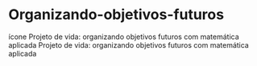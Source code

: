 # Organizando-objetivos-futuros
ícone Projeto de vida: organizando objetivos futuros com matemática aplicada Projeto de vida: organizando objetivos futuros com matemática aplicada
